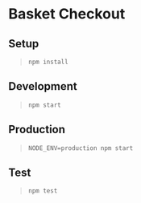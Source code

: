 # Basket Checkout

## Setup

> `npm install`

## Development

> `npm start`

## Production

> `NODE_ENV=production npm start`

## Test

> `npm test`
